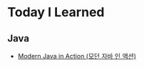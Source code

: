 # Today I Learned

## Java

- [Modern Java in Action (모던 자바 인 액션)](https://github.com/jojiapp/TIL/tree/master/java/Modern-Java-in-Action)